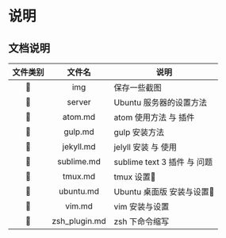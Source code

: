 # 说明

## 文档说明


| 文件类别 |文件名|说明|
|:---:|:----:|------|
| 📁 |img|保存一些截图|
| 📁 |server|Ubuntu 服务器的设置方法|
| 📄 | atom.md | atom 使用方法 与 插件 |
| 📄 | gulp.md | gulp 安装方法 |
| 📄 | jekyll.md | jelyll 安装 与 使用 |
| 📄 | sublime.md | sublime text 3 插件 与 问题 |
| 📄 | tmux.md | tmux 设置|
| 📄 | ubuntu.md | Ubuntu 桌面版 安装与设置|
| 📄 | vim.md | vim 安装与设置|
| 📄 | zsh_plugin.md | zsh 下命令缩写 |
